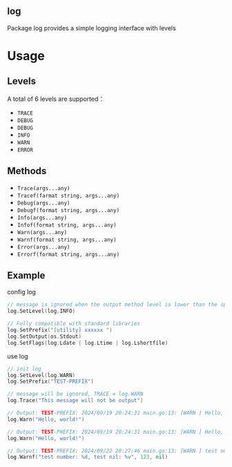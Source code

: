 ## log
Package log provides a simple logging interface with levels

# Usage

## Levels
A total of 6 levels are supported：
- `TRACE`
- `DEBUG`
- `DEBUG`
- `INFO`
- `WARN`
- `ERROR`

## Methods
- `Trace(args...any)`
- `Tracef(farmat string, args...any)`
- `Debug(args...any)`
- `Debugf(format string, args...any)`
- `Info(args...any)`
- `Infof(format string, args...any)`
- `Warn(args...any)`
- `Warnf(format string, args...any)`
- `Error(args...any)`
- `Errorf(format string, args...any)`

## Example

config log
```go
// message is ignored when the output method level is lower than the specified level.
log.SetLevel(log.INFO)

// Fully compatible with standard libraries
log.SetPrefix("[utility] xxxxxx ")
log.SetOutput(os.Stdout)
log.SetFlags(log.Ldate | log.Ltime | log.Lshortfile)
```

use log
```go
// init log 
log.SetLevel(log.WARN)
log.SetPrefix("TEST-PREFIX")

// message will be ignored, TRACE < log.WARN
log.Trace("This message will not be output")

// Output: TEST-PREFIX: 2024/09/19 20:24:31 main.go:13: [WARN ] Hello, world!
log.Warn("Hello, world!")

// Output: TEST-PREFIX: 2024/09/19 20:24:31 main.go:13: [WARN ] Hello, world!
log.Warn("Hello, world!")

// Output: TEST-PREFIX: 2024/09/22 20:27:46 main.go:13: [WARN ] test number: 123, test nil: <nil>
log.Warnf("test number: %d, test nil: %v", 123, nil)
```
